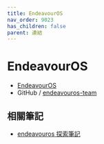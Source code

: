 ```yaml
---
title: EndeavourOS
nav_order: 9023
has_children: false
parent: 連結
---
```



# EndeavourOS

* [EndeavourOS](https://endeavouros.com/)
* GitHub / [endeavouros-team](https://github.com/endeavouros-team)


## 相關筆記

* [endeavouros 探索筆記](https://samwhelp.github.io/note-about-endeavouros/)
